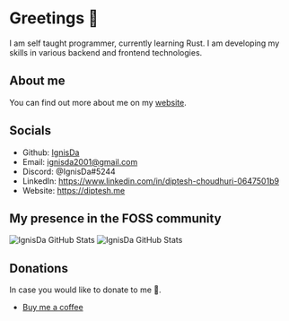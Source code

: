 # Greetings 👋

I am self taught programmer, currently learning Rust.
I am developing my skills in various backend and frontend technologies.

## About me

You can find out more about me on my [website](https://diptesh.me).

## Socials

- Github: [IgnisDa](https://github.com/IgnisDa/)
- Email: ignisda2001@gmail.com
- Discord: @IgnisDa#5244
- LinkedIn: https://www.linkedin.com/in/diptesh-choudhuri-0647501b9
- Website: https://diptesh.me

## My presence in the FOSS community

![IgnisDa GitHub Stats](https://github-readme-stats.vercel.app/api?username=ignisda&show_icons=true&locale=en&theme=dark)
![IgnisDa GitHub Stats](https://streak-stats.demolab.com/?user=ignisda&theme=dark)

## Donations

In case you would like to donate to me 🙂.

- [Buy me a coffee](https://www.buymeacoffee.com/ignisda)
